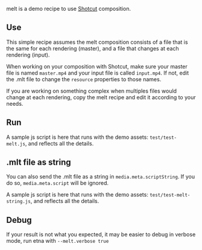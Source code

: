 melt is a demo recipe to use [Shotcut](https://www.shotcut.org/) composition.

## Use

This simple recipe assumes the melt composition consists of a file that
is the same for each rendering (master), and a file that changes at each
rendering (input).

When working on your composition with Shotcut, make sure your master
file is named `master.mp4` and your input file is called `input.mp4`. If
not, edit the .mlt file to change the `resource` properties to those
names.

If you are working on something complex when multiples files would
change at each rendering, copy the melt recipe and edit it according to
your needs.

## Run

A sample js script is here that runs with the demo assets:
`test/test-melt.js`, and reflects all the details.

## .mlt file as string

You can also send the .mlt file as a string in `media.meta.scriptString`.
If you do so, `media.meta.script` will be ignored.

A sample js script is here that runs with the demo assets:
`test/test-melt-string.js`, and reflects all the details.

## Debug

If your result is not what you expected, it may be easier to debug in
verbose mode, run etna with `--melt.verbose true`
